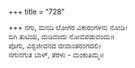 +++
title = "728"

+++
ನಗು, ಮನದಿ ಲೋಗರ ವಿಕಾರಂಗಳನು ನೋಡಿ।  
ಬಿಗಿ ತುಟಿಯ, ದುಡಿವಂದು ನೋವಪಡುವಂದು॥  
ಪೊಗು, ವಿಶ್ವಜೀವನದ ಜೀವಾಂತರಂಗದಲಿ।  
ನಗುನಗುತ ಬಾಳ್, ತೆರಳು - ಮಂಕುತಿಮ್ಮ॥  
